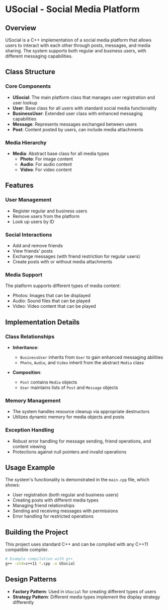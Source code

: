 # USocial - Social Media Platform

## Overview
USocial is a C++ implementation of a social media platform that allows users to interact with each other through posts, messages, and media sharing. The system supports both regular and business users, with different messaging capabilities.

## Class Structure

### Core Components
- **USocial**: The main platform class that manages user registration and user lookup
- **User**: Base class for all users with standard social media functionality
- **BusinessUser**: Extended user class with enhanced messaging capabilities
- **Message**: Represents messages exchanged between users
- **Post**: Content posted by users, can include media attachments

### Media Hierarchy
- **Media**: Abstract base class for all media types
  - **Photo**: For image content
  - **Audio**: For audio content
  - **Video**: For video content

## Features

### User Management
- Register regular and business users
- Remove users from the platform
- Look up users by ID

### Social Interactions
- Add and remove friends
- View friends' posts
- Exchange messages (with friend restriction for regular users)
- Create posts with or without media attachments

### Media Support
The platform supports different types of media content:
- Photos: Images that can be displayed
- Audio: Sound files that can be played
- Video: Video content that can be played

## Implementation Details

### Class Relationships
- **Inheritance**:
  - `BusinessUser` inherits from `User` to gain enhanced messaging abilities
  - `Photo`, `Audio`, and `Video` inherit from the abstract `Media` class
  
- **Composition**:
  - `Post` contains `Media` objects
  - `User` maintains lists of `Post` and `Message` objects

### Memory Management
- The system handles resource cleanup via appropriate destructors
- Utilizes dynamic memory for media objects and posts

### Exception Handling
- Robust error handling for message sending, friend operations, and content viewing
- Protections against null pointers and invalid operations

## Usage Example
The system's functionality is demonstrated in the `main.cpp` file, which shows:
- User registration (both regular and business users)
- Creating posts with different media types
- Managing friend relationships
- Sending and receiving messages with permissions
- Error handling for restricted operations

## Building the Project
This project uses standard C++ and can be compiled with any C++11 compatible compiler.

```bash
# Example compilation with g++
g++ -std=c++11 *.cpp -o USocial
```

## Design Patterns
- **Factory Pattern**: Used in `USocial` for creating different types of users
- **Strategy Pattern**: Different media types implement the display strategy differently
